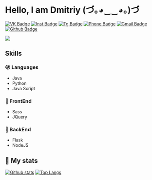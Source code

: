 # Hello, I am Dmitriy (づ｡◕‿‿◕｡)づ

[![VK Badge](https://img.shields.io/badge/-T1MONVK-blue?style=for-the-badge&logo=vk&logoColor=white&link=https://vk.com/T1MONVK/)](https://vk.com/T1MONVK/) 
[![Inst Badge](https://img.shields.io/badge/-BEAUTY_IS_A_DUTY-violet?style=for-the-badge&logo=instagram&logoColor=white&link=https://www.instagram.com/_beauty_is_a_duty_/)](https://www.instagram.com/_beauty_is_a_duty_/) 
[![Tg Badge](https://img.shields.io/badge/-T1TELEGRAM-blue?style=for-the-badge&logo=telegram&logoColor=white&link=https://t.me/T1TELGRAM)](https://t.me/T1TELGRAM) 
[![Phone Badge](https://img.shields.io/badge/-+7(982)%20120%2073%2055-brightgreen?style=for-the-badge&logo=whatsapp&logoColor=white&link=+79821207355)](+79821207355) 
[![Gmail Badge](https://img.shields.io/badge/-derbindima5@gmail.com-c14438?style=for-the-badge&logo=Gmail&logoColor=white&link=mailto:derbindima5@gmail.com)](mailto:derbindima5@gmail.com) 
[![Github Badge](https://img.shields.io/badge/-T1GIT-grey?style=for-the-badge&logo=github&logoColor=white&link=https://github.com/T1GIT/)](https://www.github.com/T1GIT/) 

<img src='https://sun9-72.userapi.com/impg/Ql8CxZmqSaYsbjfBacVlXQ8rc1pcyZDX0QHt6A/a234vTWbwm4.jpg?size=2500x500&quality=96&proxy=1&sign=ac5a53035545b042b19471a9b4245d3b&type=album'/>

## Skills

### :stuck_out_tongue_winking_eye:  Languages
* Java
* Python
* Java Script
### :eyes: FrontEnd
* Sass
* JQuery
### :busts_in_silhouette: BackEnd
* Flask
* NodeJS


## :mega: My stats

[![Github stats](https://github-readme-stats.vercel.app/api?username=T1GIT&show_icons=true&include_all_commits=true&theme=radical)](https://github.com/T1GIT/github-readme-stats&custom_title=Statistics)
[![Top Langs](https://github-readme-stats.vercel.app/api/top-langs/?username=T1GIT&exclude_repo=Player&theme=vue-dark&layout=compact&langs_count=6)](https://github.com/anuraghazra/github-readme-stats)
